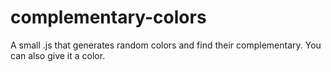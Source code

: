 # complementary-colors
A small .js that generates random colors and find their complementary. You can also give it a color.

